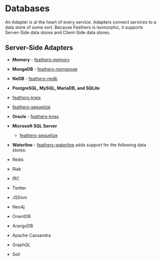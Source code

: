 # Databases

An Adapter is at the heart of every service.  Adapters connect services to a data store of some sort. Because Feathers is isomorphic, it supports Server-Side data stores and Client-Side data stores.

## Server-Side Adapters

 - **Memory** - [feathers-memory](memory.md)
 - **MongoDB** - [feathers-mongoose](mongoose.md)
 - **NeDB** - [feathers-nedb](nedb.md)
 - **PostgreSQL, MySQL, MariaDB, and SQLite**
  - [feathers-knex](knex.md)
  - [feathers-sequelize](sequelize.md)
 - **Oracle** - [feathers-knex](knex.md)
 - **Microsoft SQL Server**
    - [feathers-sequelize](sequelize.md)


 - **Waterline** -  [feathers-waterline](waterline.md) adds support for the following data stores:
  - Redis
  - Riak
  - IRC
  - Twitter
  - JSDom
  - Neo4j
  - OrientDB
  - ArangoDB
  - Apache Cassandra
  - GraphQL
  - Solr
